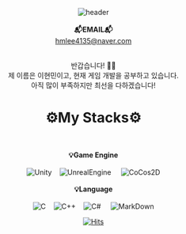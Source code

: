<div align="center">

![header](https://capsule-render.vercel.app/api?type=Soft&&&color=A5d5cc&height=400&section=header&text=Lee%20Hyun%20Min&fontSize=90&animation=scaleIn&fontColor=ceec90)
<br/><br/>
__📬EMAIL📬__<br/>
hmlee4135@naver.com<br/><br/>

반갑습니다! 👏👏<br/>
제 이름은 이현민이고, 현재 게임 개발을 공부하고 있습니다.<br/>
아직 많이 부족하지만 최선을 다하겠습니다!<br/>


# ⚙️My Stacks⚙️
<br/>
  
__💡Game Engine__ <br/><br/>
![Unity](https://img.shields.io/badge/Unity-222324?style=for-the-badge&logo=Unity&logoColor=white)&nbsp;&nbsp;&nbsp; ![UnrealEngine](https://img.shields.io/badge/Unreal%20Engine-0E1128?style=for-the-badge&logo=UnrealEngine&logoColor=white) &nbsp;&nbsp;&nbsp; ![CoCos2D](https://img.shields.io/badge/CoCos-55C2E1?style=for-the-badge&logo=CoCos&logoColor=white) <br/>
<br/>
__💡Language__<br/><br/>
![C](https://img.shields.io/badge/C-A8B9CC?style=for-the-badge&logo=C&logoColor=black)&nbsp;&nbsp;&nbsp; ![C++](https://img.shields.io/badge/C%2B%2B-00599C?style=for-the-badge&logo=C%2B%2B&logoColor=white)&nbsp;&nbsp;&nbsp; ![C#](https://img.shields.io/badge/C%20Sharp-239120?style=for-the-badge&logo=CSharp&logoColor=white) &nbsp;&nbsp;&nbsp; ![MarkDown](https://img.shields.io/badge/Mark%20Down-000000?style=for-the-badge&logo=Markdown&logoColor=white) <br/>

[![Hits](https://hits.seeyoufarm.com/api/count/incr/badge.svg?url=https%3A%2F%2Fgithub.com%2FIIBluEll&count_bg=%239BCFC7&title_bg=%23000000&icon=github.svg&icon_color=%23FFFFFF&title=Visit+Count&edge_flat=true)](https://hits.seeyoufarm.com)

</div>
